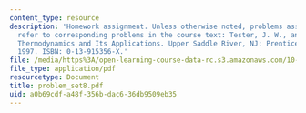 ```yaml
---
content_type: resource
description: 'Homework assignment. Unless otherwise noted, problems assigned by number
  refer to corresponding problems in the course text: Tester, J. W., and Modell, Michael.
  Thermodynamics and Its Applications. Upper Saddle River, NJ: Prentice Hall PTR,
  1997. ISBN: 0-13-915356-X.'
file: /media/https%3A/open-learning-course-data-rc.s3.amazonaws.com/10-40-chemical-engineering-thermodynamics-fall-2003/a0b69cdfa48f356bdac636db9509eb35_problem_set8.pdf
file_type: application/pdf
resourcetype: Document
title: problem_set8.pdf
uid: a0b69cdf-a48f-356b-dac6-36db9509eb35
---
```

